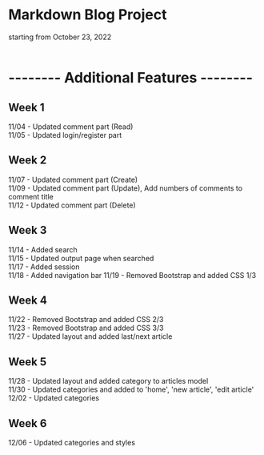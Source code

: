 # Markdown Blog Project

starting from October 23, 2022
<br/><br/>


# -------- Additional Features -------- 

## Week 1
11/04 - Updated comment part (Read)<br/>
11/05 - Updated login/register part<br/>

## Week 2
11/07 - Updated comment part (Create)<br/>
11/09 - Updated comment part (Update), Add numbers of comments to comment title<br/>
11/12 - Updated comment part (Delete)<br/>

## Week 3
11/14 - Added search<br/>
11/15 - Updated output page when searched<br/>
11/17 - Added session<br/>
11/18 - Added navigation bar
11/19 - Removed Bootstrap and added CSS 1/3 <br/>

## Week 4
11/22 - Removed Bootstrap and added CSS 2/3 <br/>
11/23 - Removed Bootstrap and added CSS 3/3 <br/>
11/27 - Updated layout and added last/next article<br/>

## Week 5
11/28 - Updated layout and added category to articles model<br/>
11/30 - Updated categories and added to 'home', 'new article', 'edit article'<br/>
12/02 - Updated categories<br/>

## Week 6
12/06 - Updated categories and styles<br/>
